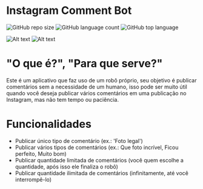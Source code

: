 # Instagram Comment Bot

![GitHub repo size](https://img.shields.io/github/repo-size/def-paulo/InstagramCommentBot?style=plastic)
![GitHub language count](https://img.shields.io/github/languages/count/def-paulo/InstagramCommentBot?style=plastic)
![GitHub top language](https://img.shields.io/github/languages/top/def-paulo/InstagramCommentBot?style=plastic)

![Alt text](https://github.com/def-paulo/InstagramCommentBot/blob/main/python_files_pt/media/mascote.png?raw=true "Optional Title")
![Alt text](https://github.com/def-paulo/InstagramCommentBot/blob/main/python_files_pt/media/title.png?raw=true "Optional Title")

# "O que é?", "Para que serve?"
  Este é um aplicativo que faz uso de um robô próprio, seu objetivo é publicar comentários sem a necessidade de um humano, isso pode ser muito útil quando você deseja publicar vários comentários em uma publicação no Instagram, mas não tem tempo ou paciência.    
  
# Funcionalidades
  - Publicar único tipo de comentário (ex.: 'Foto legal')
  - Publicar vários tipos de comentários (ex.: Que foto incrível, Ficou perfeito, Muito bom)
  - Publicar quantidade limitada de comentários  (você quem escolhe a quantidade, após isso ele finaliza o robô)
  - Publicar quantidade ilimitada de comentários (infinitamente, até você interrompê-lo)
